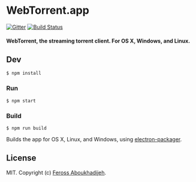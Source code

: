 # WebTorrent.app

[![Gitter][webtorrent-gitter-image]][webtorrent-gitter-url]
[![Build Status][webtorrent-ti]][webtorrent-tu]

[webtorrent-gitter-image]: https://img.shields.io/badge/gitter-join%20chat%20%E2%86%92-brightgreen.svg?style=flat
[webtorrent-gitter-url]: https://gitter.im/feross/webtorrent
[webtorrent-ti]: https://img.shields.io/travis/feross/webtorrent.svg?style=flat
[webtorrent-tu]: https://travis-ci.org/feross/webtorrent

#### WebTorrent, the streaming torrent client. For OS X, Windows, and Linux.

## Dev

```
$ npm install
```

### Run

```
$ npm start
```

### Build

```
$ npm run build
```

Builds the app for OS X, Linux, and Windows, using [electron-packager](https://github.com/maxogden/electron-packager).


## License

MIT. Copyright (c) [Feross Aboukhadijeh](http://feross.org).

